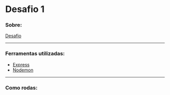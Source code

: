 # Desafio 1

### Sobre:

[Desafio](https://github.com/Rocketseat/bootcamp-gostack-desafio-01/blob/master/README.md#desafio-01-conceitos-do-nodejs)

---

### Ferramentas utilizadas:

- [Express](https://expressjs.com/)
- [Nodemon](https://nodemon.io/)

---

### Como rodas:
